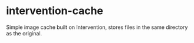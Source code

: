 # intervention-cache
Simple image cache built on Intervention, stores files in the same directory as the original.
